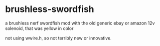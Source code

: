 # brushless-swordfish
a brushless nerf swordfish mod with the old generic ebay or amazon 12v solenoid, that was yellow in color

not using wwire.h, so not terribly new or innovative.
